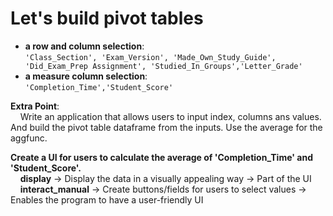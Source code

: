 # **Let's build pivot tables**

- **a row and column selection**:  
`'Class_Section', 'Exam_Version', 'Made_Own_Study_Guide', 'Did_Exam_Prep Assignment', 'Studied_In_Groups','Letter_Grade'`  
- **a measure column selection**:  
`'Completion_Time','Student_Score'`  

**Extra Point**:  
&nbsp;&nbsp;&nbsp;&nbsp;Write an application that allows users to input index, columns ans values. And build the pivot table dataframe from the inputs. Use the average for the aggfunc.  

**Create a UI for users to calculate the average of 'Completion_Time' and 'Student_Score'.**  
&nbsp;&nbsp;&nbsp;&nbsp;**display** → Display the data in a visually appealing way → Part of the UI  
&nbsp;&nbsp;&nbsp;&nbsp;**interact_manual** → Create buttons/fields for users to select values → Enables the program to have a user-friendly UI
